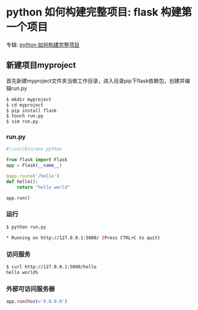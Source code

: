 # python 如何构建完整项目: flask 构建第一个项目
专辑: [python 如何构建完整项目](/python/2017/08/15/album-build-project)
## 新建项目myproject
首先新建myproject文件夹当做工作目录，进入目录pip下flask依赖包，创建并编辑run.py
```bash
$ mkdir myproject
$ cd myproject
$ pip install flask
$ touch run.py
$ vim run.py

```
### run.py 
```python
#!/usr/bin/env python

from flask import Flask
app = Flask(__name__)

@app.route('/hello')
def hello():
    return "hello world"

app.run() 
```
### 运行
```bash
$ python run.py

* Running on http://127.0.0.1:5000/ (Press CTRL+C to quit)
```

### 访问服务
```bash
$ curl http://127.0.0.1:5000/hello
hello world%
```

### 外部可访问服务器
```bash
app.run(host='0.0.0.0')
```

